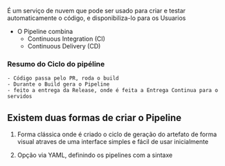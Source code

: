 É um serviço de nuvem que pode ser usado para criar e testar automaticamente o código, e disponibiliza-lo para os Usuarios

- O Pipeline combina
    - Continuous Integration (CI)
    - Continuous Delivery (CD)

### **Resumo do Ciclo do pipéline**

    - Código passa pelo PR, roda o build
    - Durante o Build gera o Pipeline
    - feito a entrega da Release, onde é feita a Entrega Continua para o servidos 

## Existem duas formas de criar o Pipeline

1. Forma clássica onde é criado o ciclo de geração do artefato de forma visual atraves de uma interface simples e fácil de usar inicialmente

2. Opção via YAML, definindo os pipelines com a sintaxe